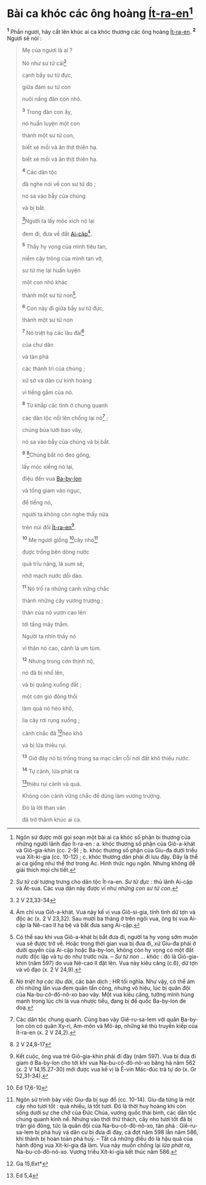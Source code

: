 # Bài ca khóc các ông hoàng [Ít-ra-en]()[^1-469d113c-68b4-4e40-8c64-ac62e236feeb]

<sup><b>1</b></sup> Phần ngươi, hãy cất lên khúc ai ca khóc thương các ông hoàng [Ít-ra-en](). <sup><b>2</b></sup> Ngươi sẽ nói :

> Mẹ của ngươi là ai ?
>
> Nó như sư tử cái[^2-469d113c-68b4-4e40-8c64-ac62e236feeb]
>
> cạnh bầy sư tử đực,
>
> giữa đám sư tử con
>
> nuôi nấng đàn con nhỏ.
>
> <sup><b>3</b></sup> Trong đàn con ấy,
>
> nó huấn luyện một con
>
> thành một sư tử con,
>
> biết xé mồi và ăn thịt thiên hạ.
>
> biết xé mồi và ăn thịt thiên hạ.
>
> <sup><b>4</b></sup> Các dân tộc
>
> đã nghe nói về con sư tử đó ;
>
> nó sa vào bẫy của chúng
>
> và bị bắt.
>
> [^1@-469d113c-68b4-4e40-8c64-ac62e236feeb]Người ta lấy móc xích nó lại
>
> đem đi, đưa về đất [Ai-cập]()[^3-469d113c-68b4-4e40-8c64-ac62e236feeb].
>
> <sup><b>5</b></sup> Thấy hy vọng của mình tiêu tan,
>
> niềm cậy trông của mình tan vỡ,
>
> sư tử mẹ lại huấn luyện
>
> một con nhỏ khác
>
> thành một sư tử non[^4-469d113c-68b4-4e40-8c64-ac62e236feeb].
>
> <sup><b>6</b></sup> Con này đi giữa bầy sư tử đực,
>
> thành một sư tử non
>
> <sup><b>7</b></sup> Nó triệt hạ các lâu đài[^5-469d113c-68b4-4e40-8c64-ac62e236feeb]
>
> của chư dân
>
> và tàn phá
>
> các thành trì của chúng ;
>
> xứ sở và dân cư kinh hoàng
>
> vì tiếng gầm của nó.
>
> <sup><b>8</b></sup> Từ khắp các tỉnh ở chung quanh
>
> các dân tộc nổi lên chống lại nó[^6-469d113c-68b4-4e40-8c64-ac62e236feeb] ;
>
> chúng bủa lưới bao vây,
>
> nó sa vào bẫy của chúng và bị bắt.
>
> <sup><b>9</b></sup> [^2@-469d113c-68b4-4e40-8c64-ac62e236feeb]Chúng bắt nó đeo gông,
>
> lấy móc xiềng nó lại,
>
> điệu đến vua [Ba-by-lon]()
>
> và tống giam vào ngục,
>
> để tiếng nó,
>
> người ta không còn nghe thấy nữa
>
> trên núi đồi [Ít-ra-en]()[^7-469d113c-68b4-4e40-8c64-ac62e236feeb].
>
> <sup><b>10</b></sup> Mẹ ngươi giống [^3@-469d113c-68b4-4e40-8c64-ac62e236feeb]cây nho[^8-469d113c-68b4-4e40-8c64-ac62e236feeb]
>
> được trồng bên dòng nước
>
> quả trĩu nặng, lá sum sê,
>
> nhờ mạch nước dồi dào.
>
> <sup><b>11</b></sup> Nó trổ ra những cành vững chắc
>
> thành những cây vương trượng ;
>
> thân của nó vươn cao lên
>
> tới tầng mây thẳm.
>
> Người ta nhìn thấy nó
>
> vì thân nó cao, cành lá um tùm.
>
> <sup><b>12</b></sup> Nhưng trong cơn thịnh nộ,
>
> nó đã bị nhổ lên,
>
> và bị quăng xuống đất ;
>
> một cơn gió đông thổi
>
> làm quả nó héo khô,
>
> lìa cây rơi rụng xuống ;
>
> cành chắc đã [^4@-469d113c-68b4-4e40-8c64-ac62e236feeb]héo khô
>
> và bị lửa thiêu rụi.
>
> <sup><b>13</b></sup> Giờ đây nó bị trồng trong sa mạc cằn cỗi nơi đất khô thiếu nước.
>
> <sup><b>14</b></sup> Tự cành, lửa phát ra
>
> [^5@-469d113c-68b4-4e40-8c64-ac62e236feeb]thiêu rụi cành và quả.
>
> Không còn cành vững chắc để dùng làm vương trượng.
>
> Đó là lời than vãn
>
> đã trở thành khúc ai ca.

[^1-469d113c-68b4-4e40-8c64-ac62e236feeb]: Ngôn sứ được mời gọi soạn một bài ai ca khóc số phận bi thương của những người lãnh đạo Ít-ra-en : a. khóc thương số phận của Giô-a-khát và Giô-gia-khin (cc. 2-9) ; b. khóc thương số phận của Giu-đa dưới triều vua Xít-ki-gia (cc. 10-12) ; c. khóc thương dân phải đi lưu đày. Đây là thể ai ca giống như thể thơ trong Ac. Hình thức ngụ ngôn. Nhưng không dễ giải thích mọi chi tiết.

[^2-469d113c-68b4-4e40-8c64-ac62e236feeb]: _Sư tử cái_ tượng trưng cho dân tộc Ít-ra-en. _Sư tử đực_ : thủ lãnh Ai-cập và Át-sua. Các vua dân này được ví như _những con sư tử con_.

[^3-469d113c-68b4-4e40-8c64-ac62e236feeb]: Ám chỉ vua Giô-a-khát. Vua này kế vị vua Giô-si-gia, tính tình dữ tợn và độc ác (x. 2 V 23,32). Sau mười ba tháng ở trên ngôi vua, ông bị vua Ai-cập là Nê-cao II hạ bệ và bắt đưa sang Ai-cập.

[^4-469d113c-68b4-4e40-8c64-ac62e236feeb]: Có thể sau khi vua Giô-a-khát bị bắt đưa đi, người ta hy vọng sớm muộn vua sẽ được trở về. Hoặc trong thời gian vua bị đưa đi, xứ Giu-đa phải ở dưới quyền của Ai-cập hoặc Ba-by-lon, không còn hy vọng có một đất nước độc lập và tự do như trước nữa. – _Sư tử non ... khác_ : đó là Giô-gia-khin (năm 597) do vua Nê-cao II đặt lên. Vua này kiêu căng (c.6), dữ tợn và vô đạo (x. 2 V 24,9).

[^5-469d113c-68b4-4e40-8c64-ac62e236feeb]: _Nó triệt hạ các lâu đài_, các bản dịch ; HR tối nghĩa. Như vậy, có thể ám chỉ những lần vua đem quân tấn công, nhưng vô hiệu, lúc bị quân đội của Na-bu-cô-đô-nô-xo bao vây. Một vua kiêu căng, tưởng mình hùng mạnh trong lúc chỉ là vua nhược tiểu, đang bị đế quốc Ba-by-lon đe doạ.

[^6-469d113c-68b4-4e40-8c64-ac62e236feeb]: Các dân tộc chung quanh. Cùng bao vây Giê-ru-sa-lem với quân Ba-by-lon còn có quân Xy-ri, Am-môn và Mô-áp, những kẻ thù truyền kiếp của Ít-ra-en (x. 2 V 24,2).

[^7-469d113c-68b4-4e40-8c64-ac62e236feeb]: Kết cuộc, ông vua trẻ Giô-gia-khin phải đi đày (năm 597). Vua bị đưa đi giam ở Ba-by-lon cho tới khi vua Na-bu-cô-đô-nô-xo băng hà năm 562 (x. 2 V 14,15.27-30) mới được vua kế vị là Ê-vin Mác-đúc trả tự do (x. Gr 52,31-34).

[^8-469d113c-68b4-4e40-8c64-ac62e236feeb]: Ngôn sứ trình bày việc Giu-đa bị sụp đổ (cc. 10-14). Giu-đa từng là một cây nho tươi tốt : quả nhiều, lá tốt tươi. Đó là thời huy hoàng khi còn sống dưới sự che chở của Đức Chúa, vương quốc thái bình, các dân tộc chung quanh kính nể. Nhưng vào thời thử thách, cây nho tươi tốt đã bị trận gió đông, tức là quân đội của Na-bu-cô-đô-nô-xo, tàn phá : Giê-ru-sa-lem bị phá huỷ và dân cư bị đưa đi đày, cả đợt năm 598 lẫn năm 586, khi thành bị hoàn toàn phá huỷ. – Tất cả những điều đó là hậu quả của hành động vua Xít-ki-gia đã làm. Vua này muốn chống lại _lửa phát ra_, Na-bu-cô-đô-nô-xo. Vương triều Xít-ki-gia kết thúc năm 586.

[^1@-469d113c-68b4-4e40-8c64-ac62e236feeb]: 2 V 23,33-34

[^2@-469d113c-68b4-4e40-8c64-ac62e236feeb]: 2 V 24,8-17

[^3@-469d113c-68b4-4e40-8c64-ac62e236feeb]: Ed 17,6-10

[^4@-469d113c-68b4-4e40-8c64-ac62e236feeb]: Ga 15,6xt\*

[^5@-469d113c-68b4-4e40-8c64-ac62e236feeb]: Ed 5,4
